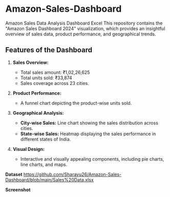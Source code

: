 # Amazon-Sales-Dashboard
Amazon Sales Data Analysis Dashboard Excel
This repository contains the "Amazon Sales Dashboard 2024" visualization, which provides an insightful overview of sales data, product performance, and geographical trends.

## Features of the Dashboard

1. **Sales Overview:**
   - Total sales amount: ₹1,02,26,625
   - Total units sold: ₹33,874
   - Sales coverage across 23 cities.

2. **Product Performance:**
   - A funnel chart depicting the product-wise units sold.

3. **Geographical Analysis:**
   - **City-wise Sales:** Line chart showing the sales distribution across cities.
   - **State-wise Sales:** Heatmap displaying the sales performance in different states of India.

4. **Visual Design:**
   - Interactive and visually appealing components, including pie charts, line charts, and maps.

**Dataset**
https://github.com/Sharayu26/Amazon-Sales-Dashboard/blob/main/Sales%20Data.xlsx

**Screenshot**

